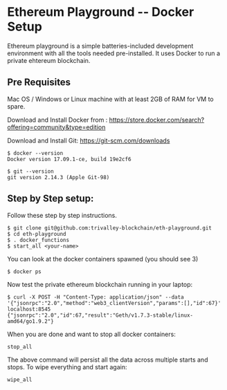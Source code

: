# Ethereum Playground -- Docker Setup

Ethereum playground is a simple batteries-included development environment with all the tools needed pre-installed. It uses Docker to run a private ehtereum blockchain.

## Pre Requisites

Mac OS / Windows or Linux machine with at least 2GB of RAM for VM to spare.

Download and Install Docker from : https://store.docker.com/search?offering=community&type=edition

Download and Install Git: https://git-scm.com/downloads

~~~shell
$ docker --version
Docker version 17.09.1-ce, build 19e2cf6

$ git --version
git version 2.14.3 (Apple Git-98)
~~~

## Step by Step setup:

Follow these step by step instructions.

~~~shell
$ git clone git@github.com:trivalley-blockchain/eth-playground.git
$ cd eth-playground
$ . docker_functions
$ start_all <your-name>
~~~

You can look at the docker containers spawned (you should see 3)

~~~
$ docker ps
~~~

Now test the private ethereum blockchain running in your laptop:

~~~shell
$ curl -X POST -H "Content-Type: application/json" --data '{"jsonrpc":"2.0","method":"web3_clientVersion","params":[],"id":67}' localhost:8545
{"jsonrpc":"2.0","id":67,"result":"Geth/v1.7.3-stable/linux-amd64/go1.9.2"}
~~~

When you are done and want to stop all docker containers:

~~~shell
stop_all
~~~

The above command will persist all the data across multiple starts and stops. To wipe everything and start again:

~~~shell
wipe_all
~~~